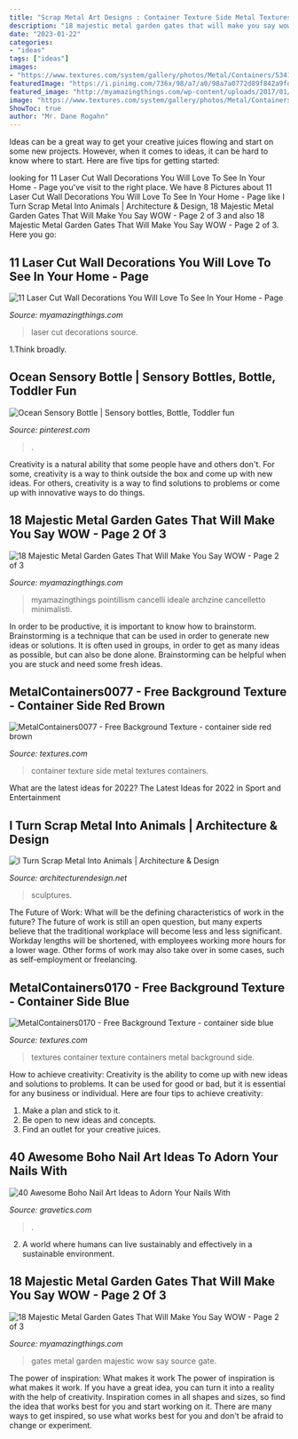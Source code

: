 ```yaml
---
title: "Scrap Metal Art Designs : Container Texture Side Metal Textures Containers"
description: "18 majestic metal garden gates that will make you say wow"
date: "2023-01-22"
categories:
- "ideas"
tags: ["ideas"]
images:
- "https://www.textures.com/system/gallery/photos/Metal/Containers/53413/MetalContainers0170_600.jpg?v=5"
featuredImage: "https://i.pinimg.com/736x/98/a7/a0/98a7a0772d89f842a9fd938deba69d6d.jpg"
featured_image: "http://myamazingthings.com/wp-content/uploads/2017/01/screen.jpg"
image: "https://www.textures.com/system/gallery/photos/Metal/Containers/53413/MetalContainers0170_600.jpg?v=5"
ShowToc: true
author: "Mr. Dane Rogahn"
---
```



Ideas can be a great way to get your creative juices flowing and start on some new projects. However, when it comes to ideas, it can be hard to know where to start. Here are five tips for getting started: 

	

		
looking for 11 Laser Cut Wall Decorations You Will Love To See In Your Home - Page you've visit to the right place. We have 8 Pictures about 11 Laser Cut Wall Decorations You Will Love To See In Your Home - Page like I Turn Scrap Metal Into Animals | Architecture &amp; Design, 18 Majestic Metal Garden Gates That Will Make You Say WOW - Page 2 of 3 and also 18 Majestic Metal Garden Gates That Will Make You Say WOW - Page 2 of 3. Here you go:
		
    
## 11 Laser Cut Wall Decorations You Will Love To See In Your Home - Page

<img loading=lazy src="http://myamazingthings.com/wp-content/uploads/2017/01/screen.jpg" onerror="this.onerror=null;this.src='https://tse2.mm.bing.net/th?id=OIP.BwSOgOPKmnY6KbHQw2dzUwHaKx&amp;pid=15.1';" alt="11 Laser Cut Wall Decorations You Will Love To See In Your Home - Page">

_Source: myamazingthings.com_

>laser cut decorations source. 

	

1.Think broadly.

    
## Ocean Sensory Bottle | Sensory Bottles, Bottle, Toddler Fun

<img loading=lazy src="https://i.pinimg.com/736x/98/a7/a0/98a7a0772d89f842a9fd938deba69d6d.jpg" onerror="this.onerror=null;this.src='https://tse4.mm.bing.net/th?id=OIP.XO8iOyMhpm4DKR_VtgttmgHaNL&amp;pid=15.1';" alt="Ocean Sensory Bottle | Sensory bottles, Bottle, Toddler fun">

_Source: pinterest.com_

>. 

	

Creativity is a natural ability that some people have and others don't. For some, creativity is a way to think outside the box and come up with new ideas. For others, creativity is a way to find solutions to problems or come up with innovative ways to do things.

    
## 18 Majestic Metal Garden Gates That Will Make You Say WOW - Page 2 Of 3

<img loading=lazy src="https://myamazingthings.com/wp-content/uploads/2017/03/unique-wrought-iron-garden-gates-design-metal-garden-gates-ideas-black-tulips.jpg" onerror="this.onerror=null;this.src='https://tse1.mm.bing.net/th?id=OIP.ZMkqpe5e7m8J9ahgpQmdhwHaJ4&amp;pid=15.1';" alt="18 Majestic Metal Garden Gates That Will Make You Say WOW - Page 2 of 3">

_Source: myamazingthings.com_

>myamazingthings pointillism cancelli ideale archzine cancelletto minimalisti. 

	

In order to be productive, it is important to know how to brainstorm. Brainstorming is a technique that can be used in order to generate new ideas or solutions. It is often used in groups, in order to get as many ideas as possible, but can also be done alone. Brainstorming can be helpful when you are stuck and need some fresh ideas.

    
## MetalContainers0077 - Free Background Texture - Container Side Red Brown

<img loading=lazy src="https://www.textures.com/system/gallery/photos/Metal/Containers/15333/MetalContainers0077_1_600.jpg?v=5" onerror="this.onerror=null;this.src='https://tse3.mm.bing.net/th?id=OIP.SyoWB6ZUPpxJrevqk8b1pgHaDc&amp;pid=15.1';" alt="MetalContainers0077 - Free Background Texture - container side red brown">

_Source: textures.com_

>container texture side metal textures containers. 

	

What are the latest ideas for 2022?
The Latest Ideas for 2022 in Sport and Entertainment

    
## I Turn Scrap Metal Into Animals | Architecture &amp; Design

<img loading=lazy src="https://cdn.architecturendesign.net/wp-content/uploads/2015/12/AD-Nature-Inspired-Scrap-Metal-Sculptures-09.jpg" onerror="this.onerror=null;this.src='https://tse4.mm.bing.net/th?id=OIP.1PBKYEAUzzaBU3zLI-YX_QHaE7&amp;pid=15.1';" alt="I Turn Scrap Metal Into Animals | Architecture &amp; Design">

_Source: architecturendesign.net_

>sculptures. 

	

The Future of Work: What will be the defining characteristics of work in the future?
The future of work is still an open question, but many experts believe that the traditional workplace will become less and less significant. Workday lengths will be shortened, with employees working more hours for a lower wage. Other forms of work may also take over in some cases, such as self-employment or freelancing.

    
## MetalContainers0170 - Free Background Texture - Container Side Blue

<img loading=lazy src="https://www.textures.com/system/gallery/photos/Metal/Containers/53413/MetalContainers0170_600.jpg?v=5" onerror="this.onerror=null;this.src='https://tse3.mm.bing.net/th?id=OIP.wCoaFJAt7NYGoeM-6mmPfwHaDJ&amp;pid=15.1';" alt="MetalContainers0170 - Free Background Texture - container side blue">

_Source: textures.com_

>textures container texture containers metal background side. 

	

How to achieve creativity:
Creativity is the ability to come up with new ideas and solutions to problems. It can be used for good or bad, but it is essential for any business or individual. Here are four tips to achieve creativity:
1. Make a plan and stick to it.
2. Be open to new ideas and concepts.
3. Find an outlet for your creative juices.

    
## 40 Awesome Boho Nail Art Ideas To Adorn Your Nails With

<img loading=lazy src="https://www.gravetics.com/wp-content/uploads/2017/06/Unique-Nail-Art-Design.jpg" onerror="this.onerror=null;this.src='https://tse4.mm.bing.net/th?id=OIP.uDFujv5Gt47C8xih0mSILAHaHa&amp;pid=15.1';" alt="40 Awesome Boho Nail Art Ideas to Adorn Your Nails With">

_Source: gravetics.com_

>. 

	

2. A world where humans can live sustainably and effectively in a sustainable environment. 

    
## 18 Majestic Metal Garden Gates That Will Make You Say WOW - Page 2 Of 3

<img loading=lazy src="http://myamazingthings.com/wp-content/uploads/2017/03/metal-gate.jpg" onerror="this.onerror=null;this.src='https://tse2.mm.bing.net/th?id=OIP.Izj2k6TpqJk7Dtk2eh8GSAHaKC&amp;pid=15.1';" alt="18 Majestic Metal Garden Gates That Will Make You Say WOW - Page 2 of 3">

_Source: myamazingthings.com_

>gates metal garden majestic wow say source gate. 

	

The power of inspiration: What makes it work
The power of inspiration is what makes it work. If you have a great idea, you can turn it into a reality with the help of creativity. Inspiration comes in all shapes and sizes, so find the idea that works best for you and start working on it. There are many ways to get inspired, so use what works best for you and don't be afraid to change or experiment.

